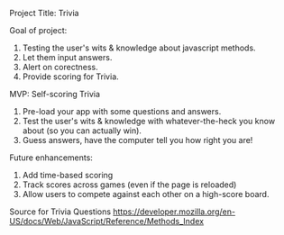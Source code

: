 Project Title: Trivia

Goal of project:

1. Testing the user's wits & knowledge about javascript methods.
2. Let them input answers.
3. Alert on corectness.
4. Provide scoring for Trivia.

MVP: Self-scoring Trivia

1. Pre-load your app with some questions and answers.
2. Test the user's wits & knowledge with whatever-the-heck you know about (so you can actually win).
3. Guess answers, have the computer tell you how right you are!

Future enhancements:

1. Add time-based scoring
2. Track scores across games (even if the page is reloaded)
3. Allow users to compete against each other on a high-score board.

Source for Trivia Questions https://developer.mozilla.org/en-US/docs/Web/JavaScript/Reference/Methods_Index
